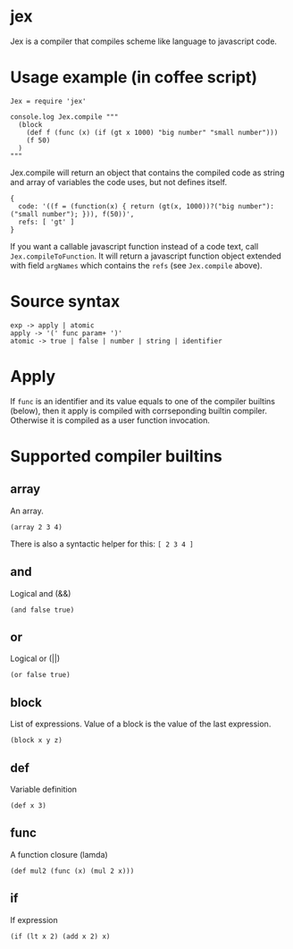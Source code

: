 jex
===

Jex is a compiler that compiles scheme like language to javascript code.

Usage example (in coffee script)
================================

    Jex = require 'jex'

    console.log Jex.compile """
      (block
        (def f (func (x) (if (gt x 1000) "big number" "small number")))
        (f 50)
      )
    """

Jex.compile will return an object that contains the compiled code as string and array of variables
the code uses, but not defines itself.

    { 
      code: '((f = (function(x) { return (gt(x, 1000))?("big number"):("small number"); })), f(50))',
      refs: [ 'gt' ] 
    }

If you want a callable javascript function instead of a code text, call `Jex.compileToFunction`. It
will return a javascript function object extended with field `argNames` which contains
the `refs` (see `Jex.compile` above).

Source syntax
=============

    exp -> apply | atomic
    apply -> '(' func param+ ')'
    atomic -> true | false | number | string | identifier

Apply
=====
If `func` is an identifier and its value equals to one of the compiler builtins (below), 
then it apply is compiled with corrseponding builtin compiler. Otherwise it
is compiled as a user function invocation.

Supported compiler builtins
===========================

array
----- 
An array. 

    (array 2 3 4)

There is also a syntactic helper for this: `[ 2 3 4 ]`

and
---
Logical and (&&)

    (and false true)

or
--
Logical or (||)

    (or false true)

block
-----
List of expressions. Value of a block is the value of the last expression.

    (block x y z)

def
---
Variable definition

    (def x 3)

func
----
A function closure (lamda)

    (def mul2 (func (x) (mul 2 x)))

if
--
If expression

    (if (lt x 2) (add x 2) x)

 